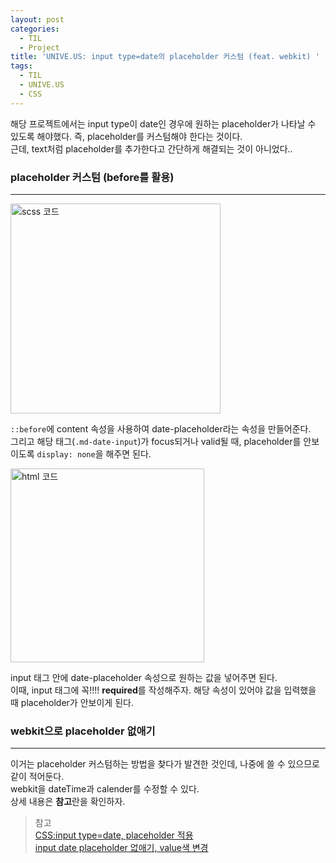 ```yaml
---
layout: post
categories:
  - TIL
  - Project
title: 'UNIVE.US: input type=date의 placeholder 커스텀 (feat. webkit) '
tags:
  - TIL
  - UNIVE.US
  - CSS
---
```


해당 프로젝트에서는 input type이 date인 경우에 원하는 placeholder가 나타날 수 있도록 해야했다. 즉, placeholder를 커스텀해야 한다는 것이다.  
근데, text처럼 placeholder를 추가한다고 간단하게 해결되는 것이 아니었다..

### placeholder 커스텀 (before를 활용)

---

<img width="336" alt="scss 코드" src="https://github.com/soi-ha/soi-ha.github.io/assets/77609591/f242c189-6b62-4375-b614-40014f826c5f">

`::before`에 content 속성을 사용하여 date-placeholder라는 속성을 만들어준다.  
그리고 해당 태그(`.md-date-input`)가 focus되거나 valid될 때, placeholder를 안보이도록 `display: none`을 해주면 된다.

<img width="310" alt="html 코드" src="https://github.com/soi-ha/soi-ha.github.io/assets/77609591/c6bc1e87-868f-42ae-acd6-b6b714dea642">

input 태그 안에 date-placeholder 속성으로 원하는 값을 넣어주면 된다.  
이때, input 태그에 꼭!!!! **required**를 작성해주자. 해당 속성이 있어야 값을 입력했을 때 placeholder가 안보이게 된다.

### webkit으로 placeholder 없애기

---

이거는 placeholder 커스텀하는 방법을 찾다가 발견한 것인데, 나중에 쓸 수 있으므로 같이 적어둔다.  
webkit을 dateTime과 calender를 수정할 수 있다.  
상세 내용은 **참고**란을 확인하자.

> 참고  
> [CSS:input type=date, placeholder 적용](https://m.blog.naver.com/ununa25/221732603393)  
> [input date placeholder 없애기, value색 변경](https://web-seul.tistory.com/91)

